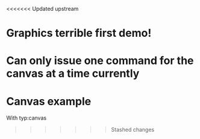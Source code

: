 <<<<<<< Updated upstream
# Graphics terrible first demo!

Can only issue one command for the canvas at a time currently
=======
# Canvas example

With typ:canvas
>>>>>>> Stashed changes
